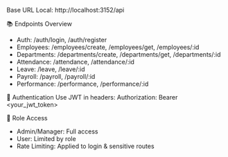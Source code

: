  Base URL
Local: http://localhost:3152/api

📚 Endpoints Overview
- Auth: /auth/login, /auth/register
- Employees: /employees/create, /employees/get, /employees/:id
- Departments: /departments/create, /departments/get, /departments/:id
- Attendance: /attendance, /attendance/:id
- Leave: /leave, /leave/:id
- Payroll: /payroll, /payroll/:id
- Performance: /performance, /performance/:id

🔐 Authentication
Use JWT in headers:
Authorization: Bearer <your_jwt_token>



👥 Role Access
- Admin/Manager: Full access
- User: Limited by role
- Rate Limiting: Applied to login & sensitive routes
